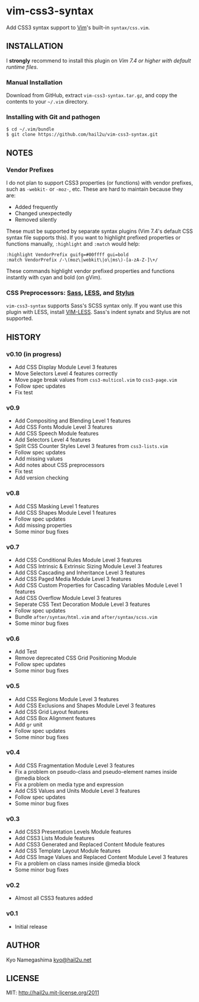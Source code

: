 vim-css3-syntax
===============

Add CSS3 syntax support to [Vim][1]'s built-in `syntax/css.vim`.


INSTALLATION
------------

I **strongly** recommend to install this plugin on *Vim 7.4 or higher with default runtime files*.


### Manual Installation

Download from GitHub, extract `vim-css3-syntax.tar.gz`, and copy the contents to your `~/.vim` directory.


### Installing with Git and pathogen

    $ cd ~/.vim/bundle
    $ git clone https://github.com/hail2u/vim-css3-syntax.git


NOTES
-----

### Vendor Prefixes

I do not plan to support CSS3 properties (or functions) with vendor prefixes, such as `-webkit-` or `-moz-`, etc. These are hard to maintain because they are:

  * Added frequently
  * Changed unexpectedly
  * Removed silently

These must be supported by separate syntax plugins (Vim 7.4's default CSS syntax file supports this). If you want to highlight prefixed properties or functions manually, `:highlight` and `:match` would help:

    :highlight VendorPrefix guifg=#00ffff gui=bold
    :match VendorPrefix /-\(moz\|webkit\|o\|ms\)-[a-zA-Z-]\+/

These commands highlight vendor prefixed properties and functions instantly with cyan and bold (on gVim).


### CSS Preprocessors: [Sass][2], [LESS][3], and [Stylus][4]

`vim-css3-syntax` supports Sass's SCSS syntax only. If you want use this plugin with LESS, install [VIM-LESS][5]. Sass's indent synatx and Stylus are not supported.


HISTORY
-------

### v0.10 (in progress)

  * Add CSS Display Module Level 3 features
  * Move Selectors Level 4 features correctly
  * Move page break values from `css3-multicol.vim` to `css3-page.vim`
  * Follow spec updates
  * Fix test


### v0.9

  * Add Compositing and Blending Level 1 features
  * Add CSS Fonts Module Level 3 features
  * Add CSS Speech Module features
  * Add Selectors Level 4 features
  * Split CSS Counter Styles Level 3 features from `css3-lists.vim`
  * Follow spec updates
  * Add missing values
  * Add notes about CSS preprocessors
  * Fix test
  * Add version checking


### v0.8

  * Add CSS Masking Level 1 features
  * Add CSS Shapes Module Level 1 features
  * Follow spec updates
  * Add missing properties
  * Some minor bug fixes


### v0.7

  * Add CSS Conditional Rules Module Level 3 features
  * Add CSS Intrinsic & Extrinsic Sizing Module Level 3 features
  * Add CSS Cascading and Inheritance Level 3 features
  * Add CSS Paged Media Module Level 3 features
  * Add CSS Custom Properties for Cascading Variables Module Level 1 features
  * Add CSS Overflow Module Level 3 features
  * Seperate CSS Text Decoration Module Level 3 features
  * Follow spec updates
  * Bundle `after/syntax/html.vim` and `after/syntax/scss.vim`
  * Some minor bug fixes


### v0.6

  * Add Test
  * Remove deprecated CSS Grid Positioning Module
  * Follow spec updates
  * Some minor bug fixes


### v0.5

  * Add CSS Regions Module Level 3 features
  * Add CSS Exclusions and Shapes Module Level 3 features
  * Add CSS Grid Layout features
  * Add CSS Box Alignment features
  * Add `gr` unit
  * Follow spec updates
  * Some minor bug fixes


### v0.4

  * Add CSS Fragmentation Module Level 3 features
  * Fix a problem on pseudo-class and pseudo-element names inside @media block
  * Fix a problem on media type and expression
  * Add CSS Values and Units Module Level 3 features
  * Follow spec updates
  * Some minor bug fixes


### v0.3

  * Add CSS3 Presentation Levels Module features
  * Add CSS3 Lists Module features
  * Add CSS3 Generated and Replaced Content Module features
  * Add CSS Template Layout Module features
  * Add CSS Image Values and Replaced Content Module Level 3 features
  * Fix a problem on class names inside @media block
  * Some minor bug fixes


### v0.2

  * Almost all CSS3 features added


### v0.1

  * Initial release


AUTHOR
------

Kyo Namegashima <kyo@hail2u.net>


LICENSE
-------

MIT: http://hail2u.mit-license.org/2011


[1]: http://www.vim.org/
[2]: http://sass-lang.com/
[3]: http://lesscss.org/
[4]: http://learnboost.github.io/stylus/
[5]: https://github.com/groenewege/vim-less
